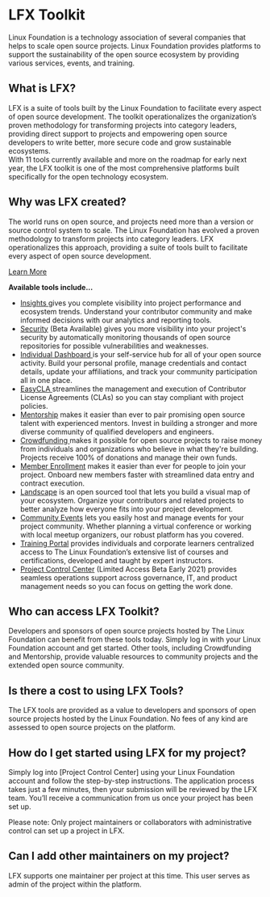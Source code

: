 # LFX Toolkit

Linux Foundation is a technology association of several companies that helps to scale open source projects. Linux Foundation provides platforms to support the sustainability of the open source ecosystem by providing various services, events, and training.

## What is LFX? <a id="CommunityBridgeFAQs-WhatisCommunityBridge?"></a>

LFX is a suite of tools built by the Linux Foundation to facilitate every aspect of open source development. The toolkit operationalizes the organization’s proven methodology for transforming projects into category leaders, providing direct support to projects and empowering open source developers to write better, more secure code and grow sustainable ecosystems.  
With 11 tools currently available and more on the roadmap for early next year, the LFX toolkit is one of the most comprehensive platforms built specifically for the open technology ecosystem.

## Why was LFX created? <a id="CommunityBridgeFAQs-WhywasCommunityBridgecreated?"></a>

The world runs on open source, and projects need more than a version or source control system to scale. The Linux Foundation has evolved a proven methodology to transform projects into category leaders. LFX operationalizes this approach, providing a suite of tools built to facilitate every aspect of open source development.  


[Learn More ](https://lfx.linuxfoundation.org/about/why-lfx/)

**Available tools include...**

* [Insights ](https://lfx.linuxfoundation.org/tools/insights)gives you complete visibility into project performance and ecosystem trends. Understand your contributor community and make informed decisions with our analytics and reporting tools.
* [Security](https://lfx.linuxfoundation.org/tools/security) \(Beta Available\) gives you more visibility into your project's security by automatically monitoring thousands of open source repositories for possible vulnerabilities and weaknesses.
* [Individual Dashboard ](https://lfx.linuxfoundation.org/tools/individual-dashboard)is your self-service hub for all of your open source activity. Build your personal profile, manage credentials and contact details, update your affiliations, and track your community participation all in one place.
* [EasyCLA ](https://lfx.linuxfoundation.org/tools/easycla)streamlines the management and execution of Contributor License Agreements \(CLAs\) so you can stay compliant with project policies.
* [Mentorship](https://lfx.linuxfoundation.org/tools/mentorship) makes it easier than ever to pair promising open source talent with experienced mentors. Invest in building a stronger and more diverse community of qualified developers and engineers.
* [Crowdfunding ](https://lfx.linuxfoundation.org/tools/crowdfunding)makes it possible for open source projects to raise money from individuals and organizations who believe in what they're building. Projects receive 100% of donations and manage their own funds.
* [Member Enrollment](https://lfx.linuxfoundation.org/tools/member-enrollment) makes it easier than ever for people to join your project. Onboard new members faster with streamlined data entry and contract execution.
* [Landscape](https://lfx.linuxfoundation.org/tools/landscape) is an open sourced tool that lets you build a visual map of your ecosystem. Organize your contributors and related projects to better analyze how everyone fits into your project development.
* [Community Events](https://lfx.linuxfoundation.org/tools/community-events) lets you easily host and manage events for your project community. Whether planning a virtual conference or working with local meetup organizers, our robust platform has you covered.
* [Training Portal](https://lfx.linuxfoundation.org/tools/training-portal) provides individuals and corporate learners centralized access to The Linux Foundation’s extensive list of courses and certifications, developed and taught by expert instructors.
* [Project Control Center](https://lfx.linuxfoundation.org/tools/product-control-center)  \(Limited Access Beta Early 2021\) provides seamless operations support across governance, IT, and product management needs so you can focus on getting the work done.

## Who can access LFX Toolkit? <a id="CommunityBridgeFAQs-WhocanaccessCommunityBridge?"></a>

Developers and sponsors of open source projects hosted by The Linux Foundation can benefit from these tools today. Simply log in with your Linux Foundation account and get started. Other tools, including Crowdfunding and Mentorship, provide valuable resources to community projects and the extended open source community.

## Is there a cost to using LFX Tools? <a id="CommunityBridgeFAQs-IsthereacosttohostmyprojectonCommunityBridge?"></a>

The LFX tools are provided as a value to developers and sponsors of open source projects hosted by the Linux Foundation. No fees of any kind are assessed to open source projects on the platform.

## How do I get started using LFX for my project?  <a id="CommunityBridgeFAQs-HowdoIsubmitmyprojecttoCommunityBridge?"></a>

Simply log into \[Project Control Center\] using your Linux Foundation account and follow the step-by-step instructions. The application process takes just a few minutes, then your submission will be reviewed by the LFX team. You’ll receive a communication from us once your project has been set up.

Please note: Only project maintainers or collaborators with administrative control can set up a project in LFX.

## Can I add other maintainers on my project? <a id="CommunityBridgeFAQs-CanIaddothermaintainersonmyproject?"></a>

LFX supports one maintainer per project at this time. This user serves as admin of the project within the platform.

